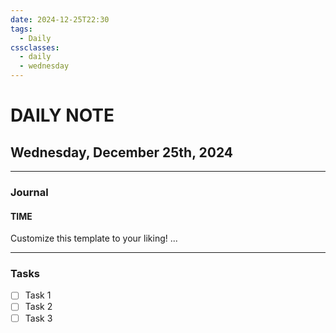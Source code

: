 ```yaml
---
date: 2024-12-25T22:30
tags:
  - Daily
cssclasses:
  - daily
  - wednesday
---
```

# DAILY NOTE
## Wednesday, December 25th, 2024
***
### Journal
#### TIME
Customize this template to your liking!
...
***
### Tasks
- [ ] Task 1
- [ ] Task 2
- [ ] Task 3
